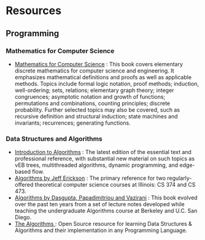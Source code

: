 # Resources

## Programming 
### Mathematics for Computer Science
- [Mathematics for Computer Science](https://courses.csail.mit.edu/6.042/spring18/mcs.pdf) : This book covers elementary discrete mathematics for computer science and engineering. It emphasizes mathematical definitions and proofs as well as applicable methods. Topics include formal logic notation, proof methods; induction, well-ordering; sets, relations; elementary graph theory; integer congruences; asymptotic notation and growth of functions; permutations and combinations, counting principles; discrete probability. Further selected topics may also be covered, such as recursive definition and structural induction; state machines and invariants; recurrences; generating functions.
### Data Structures and Algorithms
- [Introduction to Algorithms](https://mitpress.mit.edu/books/introduction-algorithms-third-edition) : The latest edition of the essential text and professional reference, with substantial new material on such topics as vEB trees, multithreaded algorithms, dynamic programming, and edge-based flow.
- [Algorithms by Jeff Erickson](http://jeffe.cs.illinois.edu/teaching/algorithms) : The primary reference for two regularly-offered theoretical computer science courses at Illinois: CS 374 and CS 473.
- [Algorithms by Dasgupta, Papadimitriou and Vazirani](http://algorithmics.lsi.upc.edu/docs/Dasgupta-Papadimitriou-Vazirani.pdf) : This book evolved over the past ten years from a set of lecture notes developed while teaching the undergraduate Algorithms course at Berkeley and U.C. San Diego.
- [The Algorithms
](https://github.com/TheAlgorithms) : Open Source resource for learning Data Structures & Algorithms and their implementation in any Programming Language.
